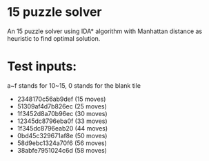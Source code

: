 # 15 puzzle solver
An 15 puzzle solver using IDA* algorithm with Manhattan distance as heuristic to find optimal solution.  

# Test inputs:
a\~f stands for 10\~15, 0 stands for the blank tile   
- 2348170c56ab9def (15 moves)
- 51309af4d7b826ec (25 moves)
- 1f3452d8a70b96ec (30 moves)
- 12345dc8796eba0f (33 moves)
- 1f345dc8796eab20 (44 moves)
- 0bd45c329671af8e (50 moves)
- 58d9ebc1324a70f6 (56 moves)
- 38abfe7951024c6d (58 moves)